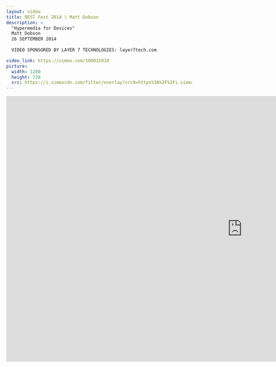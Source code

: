 ```yaml
---
layout: video
title: REST Fest 2014 \ Matt Dobson
description: >
  "Hypermedia for Devices"
  Matt Dobson
  26 SEPTEMBER 2014
  
  VIDEO SPONSORED BY LAYER 7 TECHNOLOGIES: layer7tech.com

video_link: https://vimeo.com/109015910
picture:
  width: 1280
  height: 720
  src: https://i.vimeocdn.com/filter/overlay?src0=https%3A%2F%2Fi.vimeocdn.com%2Fvideo%2F492904243_1280x720.jpg&src1=http%3A%2F%2Ff.vimeocdn.com%2Fp%2Fimages%2Fcrawler_play.png
---
```

<iframe src="https://player.vimeo.com/video/109015910?title=0&byline=0&portrait=0&badge=0&autopause=0&player_id=0" width="1280" height="720" frameborder="0" title="REST Fest 2014 \ Matt Dobson" webkitallowfullscreen mozallowfullscreen allowfullscreen></iframe>